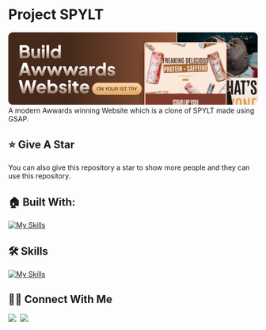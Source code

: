 # Project SPYLT

![alt text](public/Images/Final.png)
A modern Awwards winning Website which is a clone of SPYLT made using GSAP.

## :star: Give A Star

You can also give this repository a star to show more people and they can use this repository.

## 🏠 Built With:

[![My Skills](https://skillicons.dev/icons?i=react,bun,tailwind,vscode,vite,vercel)](https://skillicons.dev)

## 🛠 Skills

[![My Skills](https://skillicons.dev/icons?i=html,css,js,ts,threejs,git,vite,vercel,github)](https://skillicons.dev)


## 🙋‍♂️ Connect With Me

[<img src="https://skillicons.dev/icons?i=github" />](https://github.com/devr11)&nbsp;
[<img src="https://skillicons.dev/icons?i=instagram" />](https://www.instagram.com/itzdev_18)&nbsp;
